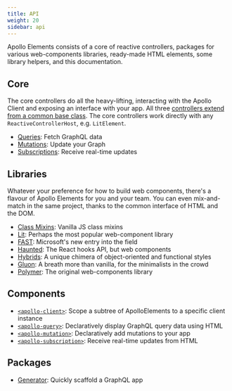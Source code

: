 ```yaml
---
title: API
weight: 20
sidebar: api
---
```


Apollo Elements consists of a core of reactive controllers, packages for various web-components libraries, ready-made HTML elements, some library helpers, and this documentation.

## Core

The core controllers do all the heavy-lifting, interacting with the Apollo Client and exposing an interface with your app. All three [controllers extend from a common base class](./core/controllers/controller/).
The core controllers work directly with any `ReactiveControllerHost`, e.g. `LitElement`.

- [Queries](./core/controllers/query/): Fetch GraphQL data
- [Mutations](./core/controllers/mutation/): Update your Graph
- [Subscriptions](./core/controllers/subscription/): Receive real-time updates


## Libraries

Whatever your preference for how to build web components, there's a flavour of Apollo Elements for you and your team. You can even mix-and-match in the same project, thanks to the common interface of HTML and the DOM.

- [Class Mixins](./libraries/mixins/): Vanilla JS class mixins
- [Lit](./libraries/lit-apollo/): Perhaps the most popular web-component library
- [FAST](./libraries/fast/): Microsoft's new entry into the field
- [Haunted](./libraries/haunted/): The React hooks API, but web components
- [Hybrids](./libraries/hybrids/): A unique chimera of object-oriented and functional styles
- [Gluon](./libraries/gluon/): A breath more than vanilla, for the minimalists in the crowd
- [Polymer](./libraries/polymer/): The original web-components library

## Components

- [`<apollo-client>`](./components/apollo-client/): Scope a subtree of ApolloElements to a specific client instance
- [`<apollo-query>`](./components/apollo-query/): Declaratively display GraphQL query data using HTML
- [`<apollo-mutation>`](./components/apollo-mutation/): Declaratively add mutations to your app
- [`<apollo-subscription>`](./components/apollo-subscription/): Receive real-time updates from HTML

## Packages

- [Generator](./create/): Quickly scaffold a GraphQL app
